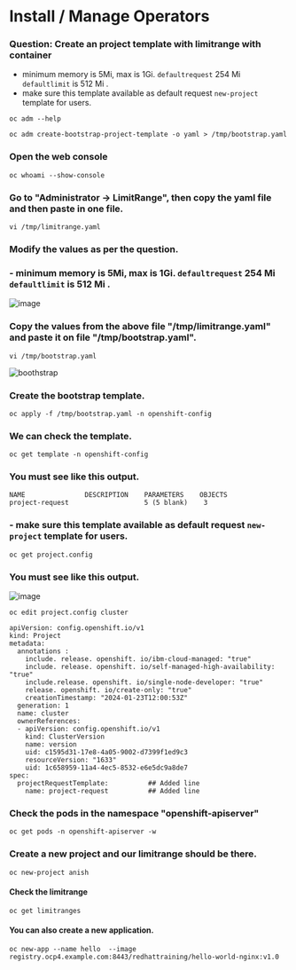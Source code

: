 # Install / Manage Operators
### Question: Create an project template with limitrange with container
- minimum memory is 5Mi, max is 1Gi. `defaultrequest` 254 Mi `defaultlimit` is 512 Mi .
- make sure this template available as default request `new-project` template for users.

```
oc adm --help
```
```
oc adm create-bootstrap-project-template -o yaml > /tmp/bootstrap.yaml
```
### Open the web console
```
oc whoami --show-console
```

### Go to "Administrator -> LimitRange", then copy the yaml file and then paste in one file.
```
vi /tmp/limitrange.yaml
```

### Modify the values as per the question.
### - minimum memory is 5Mi, max is 1Gi. `defaultrequest` 254 Mi `defaultlimit` is 512 Mi .
![image](https://github.com/user-attachments/assets/da703c9e-20c1-4805-993b-ae4c12888d3f)

### Copy the values from the above file "/tmp/limitrange.yaml" and paste it on file "/tmp/bootstrap.yaml".
```
vi /tmp/bootstrap.yaml
```
![boothstrap](https://github.com/user-attachments/assets/7246fc0e-6bb1-44e4-bce3-663c9be0662f)


### Create the bootstrap template.
```
oc apply -f /tmp/bootstrap.yaml -n openshift-config
```

### We can check the template.
```
oc get template -n openshift-config
```
### You must see like this output.
```
NAME               DESCRIPTION    PARAMETERS    OBJECTS
project-request                   5 (5 blank)    3
```
### - make sure this template available as default request `new-project` template for users.

```
oc get project.config
```
### You must see like this output.
![image](https://github.com/user-attachments/assets/52509e7c-8897-4b7a-aa17-3415be4b46b0)

```
oc edit project.config cluster
```

```
apiVersion: config.openshift.io/v1
kind: Project
metadata:
  annotations :
    include. release. openshift. io/ibm-cloud-managed: "true"
    include. release. openshift. io/self-managed-high-availability: "true"
    include.release. openshift. io/single-node-developer: "true"
    release. openshift. io/create-only: "true"
    creationTimestamp: "2024-01-23T12:00:53Z"
  generation: 1
  name: cluster
  ownerReferences:
  - apiVersion: config.openshift.io/v1
    kind: ClusterVersion
    name: version
    uid: c1595d31-17e8-4a05-9002-d7399f1ed9c3
    resourceVersion: "1633"
    uid: 1c658959-11a4-4ec5-8532-e6e5dc9a8de7
spec: 
  projectRequestTemplate:          ## Added line
    name: project-request          ## Added line

```

### Check the pods in the namespace "openshift-apiserver"
```
oc get pods -n openshift-apiserver -w
```
### Create a new project and our limitrange should be there. 
```
oc new-project anish
```
#### Check the limitrange
```
oc get limitranges 
```

#### You can also create a new application.
```
oc new-app --name hello  --image registry.ocp4.example.com:8443/redhattraining/hello-world-nginx:v1.0
```
